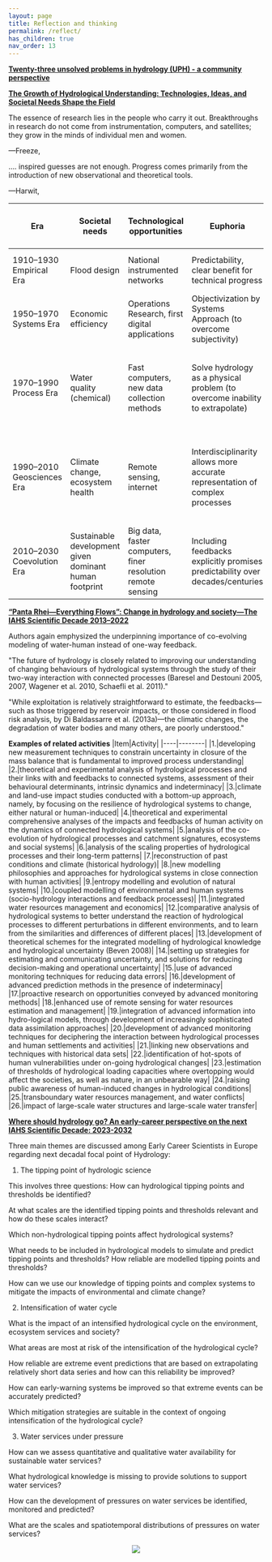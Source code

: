 ```yaml
---
layout: page
title: Reflection and thinking
permalink: /reflect/
has_children: true
nav_order: 13
---
```


__[Twenty-three unsolved problems in hydrology (UPH) - a community perspective](https://www.tandfonline.com/doi/full/10.1080/02626667.2019.1620507)__

__[The Growth of Hydrological Understanding: Technologies, Ideas, and Societal Needs Shape the Field](https://agupubs.onlinelibrary.wiley.com/doi/10.1002/2017WR021396)__

The essence of research lies in the people who carry it out. Breakthroughs in research do not come from instrumentation, computers, and satellites; they grow in the minds of individual men and women.

—Freeze,

…. inspired guesses are not enough. Progress comes primarily from the introduction of new observational and theoretical tools.

—Harwit,

|Era|Societal needs|Technological opportunities|Euphoria|Typical discoveries of phenomena|Progress in prediction methods|Disenchantment|
|---|--------------|---------------------------|--------|--------------------------------|------------------------------|--------------|
|1910–1930 Empirical Era|	Flood design|	National instrumented networks|	Predictability, clear benefit for technical progress|	Correlations between water levels exist|	Regressions, envelope curves|	Lack of transferablity to other places|
|1950–1970 Systems Era|	Economic efficiency|	Operations Research, first digital applications|	Objectivization by Systems Approach (to overcome subjectivity)|	Linearity of hydrological response|	Unit hydrograph estimation, time series models|	Inability to extrapolate to other conditions|
|1970–1990 Process Era|	Water quality (chemical)|	Fast computers, new data collection methods|	Solve hydrology as a physical problem (to overcome inability to extrapolate)|	Variable source area runoff generation; Event water stems from pre-event rainfall|	Physically-based spatially distributed models, stochastic hydrogeology|	Scale problems, it is not just a physical but also a biological problem (transpiration, roots)|
|1990–2010 Geosciences Era|	Climate change, ecosystem health|	Remote sensing, internet|	Interdisciplinarity allows more accurate representation of complex processes|	Controls on spatial patterns of soil moisture	|Coupled process models, model chains, climate scenarios, data assimilation|	Quasi-stationary coupling misses long term dynamics|
|2010–2030 Coevolution Era|Sustainable development given dominant human footprint|	Big data, faster computers, finer resolution remote sensing|	Including feedbacks explicitly promises predictability over decades/centuries|	Root adaptation to climate, levee effect of people moving into floodplains|	Models representing catchments as complex systems (linking time scales)|	Parameters of complex systems cannot be measured, spatial feedbacks missed|


__[“Panta Rhei—Everything Flows”: Change in hydrology and society—The IAHS Scientific Decade 2013–2022](https://www.tandfonline.com/doi/full/10.1080/02626667.2013.809088)__

Authors again emphysized the underpinning importance of co-evolving modeling of water-human instead of one-way feedback.

"The future of hydrology is closely related to improving our understanding of changing behaviours of hydrological systems through the study of their two-way interaction with connected processes (Baresel and Destouni 2005, 2007, Wagener et al. 2010, Schaefli et al. 2011)."

"While exploitation is relatively straightforward to estimate, the feedbacks—such as those triggered by reservoir impacts, or those considered in flood risk analysis, by Di Baldassarre et al. (2013a)—the climatic changes, the degradation of water bodies and many others, are poorly understood."

**Examples of related activities**
|Item|Activity|
|----|--------|
|1.|developing new measurement techniques to constrain uncertainty in closure of the mass balance that is fundamental to improved process understanding|
|2.|theoretical and experimental analysis of hydrological processes and their links with and feedbacks to connected systems, assessment of their behavioural determinants, intrinsic dynamics and indeterminacy|
|3.|climate and land-use impact studies conducted with a bottom-up approach, namely, by focusing on the resilience of hydrological systems to change, either natural or human-induced|
|4.|theoretical and experimental comprehensive analyses of the impacts and feedbacks of human activity on the dynamics of connected hydrological systems|
|5.|analysis of the co-evolution of hydrological processes and catchment signatures, ecosystems and social systems|
|6.|analysis of the scaling properties of hydrological processes and their long-term patterns|
|7.|reconstruction of past conditions and climate (historical hydrology)|
|8.|new modelling philosophies and approaches for hydrological systems in close connection with human activities|
|9.|entropy modelling and evolution of natural systems|
|10.|coupled modelling of environmental and human systems (socio-hydrology interactions and feedback processes)|
|11.|integrated water resources management and economics|
|12.|comparative analysis of hydrological systems to better understand the reaction of hydrological processes to different perturbations in different environments, and to learn from the similarities and differences of different places|
|13.|development of theoretical schemes for the integrated modelling of hydrological knowledge and hydrological uncertainty (Beven 2008)|
|14.|setting up strategies for estimating and communicating uncertainty, and solutions for reducing decision-making and operational uncertainty|
|15.|use of advanced monitoring techniques for reducing data errors|
|16.|development of advanced prediction methods in the presence of indeterminacy|
|17.|proactive research on opportunities conveyed by advanced monitoring methods|
|18.|enhanced use of remote sensing for water resources estimation and management|
|19.|integration of advanced information into hydro-logical models, through development of increasingly sophisticated data assimilation approaches|
|20.|development of advanced monitoring techniques for deciphering the interaction between hydrological processes and human settlements and activities|
|21.|linking new observations and techniques with historical data sets|
|22.|identification of hot-spots of human vulnerabilities under on-going hydrological changes|
|23.|estimation of thresholds of hydrological loading capacities where overtopping would affect the societies, as well as nature, in an unbearable way|
|24.|raising public awareness of human-induced changes in hydrological conditions|
|25.|transboundary water resources management, and water conflicts|
|26.|impact of large-scale water structures and large-scale water transfer|


__[Where should hydrology go? An early-career perspective on the next IAHS Scientific Decade: 2023-2032](https://www.tandfonline.com/doi/full/10.1080/02626667.2023.2170754?src=)__

Three main themes are discussed among Early Career Scientists in Europe regarding next decadal focal point of Hydrology:

1. The tipping point of hydrologic science

This involves three questions: How can hydrological tipping points and thresholds be identified?

At what scales are the identified tipping points and thresholds relevant and how do these scales interact?

Which non-hydrological tipping points affect hydrological systems?

What needs to be included in hydrological models to simulate and predict tipping points and thresholds? How reliable are modelled tipping points and thresholds?

How can we use our knowledge of tipping points and complex systems to mitigate the impacts of environmental and climate change?

2. Intensification of water cycle

What is the impact of an intensified hydrological cycle on the environment, ecosystem services and society?

What areas are most at risk of the intensification of the hydrological cycle?

How reliable are extreme event predictions that are based on extrapolating relatively short data series and how can this reliability be improved?

How can early-warning systems be improved so that extreme events can be accurately predicted?

Which mitigation strategies are suitable in the context of ongoing intensification of the hydrological cycle?

3. Water services under pressure

How can we assess quantitative and qualitative water availability for sustainable water services?

What hydrological knowledge is missing to provide solutions to support water services?

How can the development of pressures on water services be identified, monitored and predicted?

What are the scales and spatiotemporal distributions of pressures on water services?

<p align="center">
  <img src="https://www.tandfonline.com/na101/home/literatum/publisher/tandf/journals/content/thsj20/0/thsj20.just-accepted/02626667.2023.2170754/20230209/images/large/thsj_a_2170754_f0003_c.jpeg">
</p>
